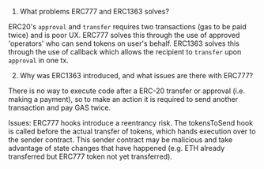 1. What problems ERC777 and ERC1363 solves?

ERC20's `approval` and `transfer` requires two transactions (gas to be paid twice) and is poor UX.
ERC777 solves this through the use of approved 'operators' who can send tokens on user's behalf.
ERC1363 solves this through the use of callback which allows the recipient to `transfer` upon `approval` in one tx.


2. Why was ERC1363 introduced, and what issues are there with ERC777?

There is no way to execute code after a ERC-20 transfer or approval (i.e. making a payment), so to make an action it is required to send another transaction and pay GAS twice.

Issues: ERC777 hooks introduce a reentrancy risk. The tokensToSend hook is called before the actual transfer of tokens, which hands execution over to the sender contract. This sender contract may be malicious and take advantage of state changes that have happened (e.g. ETH already transferred but ERC777 token not yet transferred).
